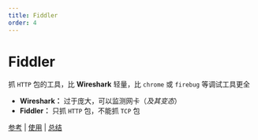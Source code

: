 ```yaml
---
title: Fiddler
order: 4
---
```


# Fiddler

抓 `HTTP` 包的工具，比 **Wireshark** 轻量，比 `chrome` 或 `firebug` 等调试工具更全

- **Wireshark：** 过于庞大，可以监测网卡（_及其变态_）
- **Fiddler：** 只抓 `HTTP` 包，不能抓 `TCP` 包

[参考](https://www.cnblogs.com/miantest/p/7289694.html) | [使用](https://www.cnblogs.com/conquerorren/p/8472285.html) | [总结](https://www.cnblogs.com/yyhh/p/5140852.html) 
